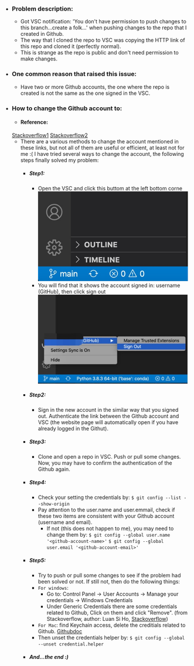 - ### Problem description:
  - Got VSC notification: 'You don't have permission to push changes to this branch...create a folk...' when pushing changes to the repo that I created in Github.
  - The way that I cloned the repo to VSC was copying the HTTP link of this repo and cloned it (perfectly normal). 
  - This is strange as the repo is public and don't need permission to make changes.
- ### One common reason that raised this issue:
  - Have two or more Github accounts, the one where the repo is created is not the same as the one signed in the VSC.
- ### How to change the Github account to:
  - #### Reference: 
  [Stackoverflow1](https://stackoverflow.com/questions/42318673/changing-the-git-user-inside-visual-studio-code)
  [Stackoverflow2](https://stackoverflow.com/questions/17857283/permission-denied-error-on-github-push)
  - There are a various methods to change the account mentioned in these links, but not all of them are useful or efficient, at least not for me :( I have tried several ways to change the account, the following steps finally solved my problem:
    - ##### Step1: 
      - Open the VSC and click this buttom at the left bottom corne
      ![alt text](md1-images/change-account-md1.jpg)
      - You will find that it shows the account signed in: username (GitHub), then click sign out
      ![alt text](md1-images/md-image2.jpg)
    - ##### Step2: 
      - Sign in the new account in the similar way that you signed out. Authenticate the link between the Github account and VSC (the website page will automatically open if you have already logged in the Githut).
    - ##### Step3: 
      - Clone and open a repo in VSC. Push or pull some changes. Now, you may have to confirm the authentication of the Github again.
    - ##### Step4: 
      - Check your setting the credentials by:
        ```$ git config --list --show-origin```
      - Pay attention to the user.name and user.emmail, check if these two items are consistent with your Github account (username and email).
        - If not (this does not happen to me), you may need to change them by:
        ```$ git config --global user.name '<github-account-name>'```
        ```$ git config --global user.email '<github-account-email>'```
    - ##### Step5: 
      - Try to push or pull some changes to see if the problem had been solved or not. If still not, then do the following things:
      - ```For windows```: 
        - Go to: Control Panel -> User Accounts -> Manage your credentials -> Windows Credentials
        - Under Generic Credentials there are some credentials related to Github, Click on them and click "Remove". (from Stackoverflow, author: Luan Si Ho, [Stackoverflow](https://stackoverflow.com/questions/17857283/permission-denied-error-on-github-push))
      - ```For Mac```: find Keychain access, delete the creditials related to Github. [Githubdoc](https://docs.github.com/cn/github/using-git/updating-credentials-from-the-macos-keychain)
      - Then unset the credentials helper by:
      ```$ git config --global --unset credential.helper```
    - ##### And...the end :)
        
        
        
    
